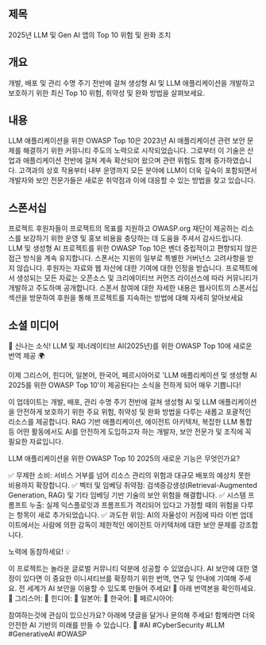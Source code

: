 ## 제목

2025년 LLM 및 Gen AI 앱의 Top 10 위험 및 완화 조치

## 개요

개발, 배포 및 관리 수명 주기 전반에 걸쳐 생성형 AI 및 LLM 애플리케이션을 개발하고 보호하기 위한 최신 Top 10 위험, 취약성 및 완화 방법을 살펴보세요.

## 내용

LLM 애플리케이션을 위한 OWASP Top 10은 2023년 AI 애플리케이션 관련 보안 문제를 해결하기 위한 커뮤니티 주도의 노력으로 시작되었습니다. 그로부터 이 기술은 산업과 애플리케이션 전반에 걸쳐 계속 확산되어 왔으며 관련 위험도 함께 증가하였습니다. 고객과의 상호 작용부터 내부 운영까지 모든 분야에 LLM이 더욱 깊숙이 포함되면서 개발자와 보안 전문가들은 새로운 취약점과 이에 대응할 수 있는 방법을 찾고 있습니다.

## 스폰서십

프로젝트 후원자들이 프로젝트의 목표를 지원하고 OWASP.org 재단이 제공하는 리소스를 보강하기 위한 운영 및 홍보 비용을 충당하는 데 도움을 주셔서 감사드립니다. LLM 및 생성형 AI 프로젝트를 위한 OWASP Top 10은 벤더 중립적이고 편향되지 않은 접근 방식을 계속 유지합니다. 스폰서는 지원의 일부로 특별한 거버넌스 고려사항을 받지 않습니다. 후원자는 자료와 웹 자산에 대한 기여에 대한 인정을 받습니다.
프로젝트에서 생성되는 모든 자료는 오픈소스 및 크리에이티브 커먼즈 라이선스에 따라 커뮤니티가 개발하고 주도하며 공개합니다. 스폰서 참여에 대한 자세한 내용은 웹사이트의 스폰서십 섹션을 방문하여 후원을 통해 프로젝트를 지속하는 방법에 대해 자세히 알아보세요

## 소셜 미디어

🚀 신나는 소식! LLM 및 제너레이티브 AI(2025년)를 위한 OWASP Top 10에 새로운 번역 제공 🌍

이제 그리스어, 힌디어, 일본어, 한국어, 페르시아어로 'LLM 애플리케이션 및 생성형 AI 2025를 위한 OWASP Top 10'이 제공된다는 소식을 전하게 되어 매우 기쁩니다!

이 업데이트는 개발, 배포, 관리 수명 주기 전반에 걸쳐 생성형 AI 및 LLM 애플리케이션을 안전하게 보호하기 위한 주요 위험, 취약성 및 완화 방법을 다루는 새롭고 포괄적인 리소스를 제공합니다. RAG 기반 애플리케이션, 에이전트 아키텍처, 복잡한 LLM 통합 등 어떤 활동에서도 AI를 안전하게 도입하고자 하는 개발자, 보안 전문가 및 조직에 꼭 필요한 자료입니다.

LLM 애플리케이션을 위한 OWASP Top 10 2025의 새로운 기능은 무엇인가요?

✅ 무제한 소비: 서비스 거부를 넘어 리소스 관리의 위험과 대규모 배포의 예상치 못한 비용까지 확장합니다.
✅ 벡터 및 임베딩 취약점: 검색증강생성(Retrieval-Augmented Generation, RAG) 및 기타 임베딩 기반 기술의 보안 위험을 해결합니다.
✅ 시스템 프롬프트 누출: 실제 익스플로잇과 프롬프트가 격리되어 있다고 가정할 때의 위험을 다루는 항목이 새로 추가되었습니다.
✅ 과도한 위임: AI의 자율성이 커짐에 따라 이번 업데이트에서는 사람에 의한 감독이 제한적인 에이전트 아키텍처에 대한 보안 문제를 강조합니다.

노력에 동참하세요! 💡

이 프로젝트는 놀라운 글로벌 커뮤니티 덕분에 성공할 수 있었습니다. AI 보안에 대한 열정이 있다면 이 중요한 이니셔티브를 확장하기 위한 번역, 연구 및 안내에 기여해 주세요. 전 세계가 AI 보안을 이용할 수 있도록 만들어 주세요!
📢 아래 번역본을 확인하세요.
 🔗 그리스어:
 🔗 힌디어:
 🔗 일본어:
 🔗 한국어:
 🔗 페르시아어:

참여하는것에 관심이 있으신가요? 아래에 댓글을 달거나 문의해 주세요! 함께라면 더욱 안전한 AI 기반의 미래를 만들 수 있습니다. 💙 #AI #CyberSecurity #LLM #GenerativeAI #OWASP
